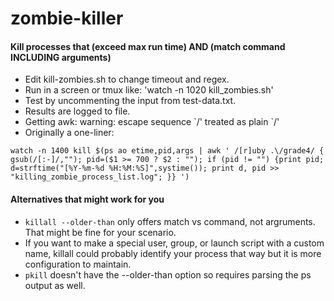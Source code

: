 zombie-killer
=============
#### Kill processes that (exceed max run time) AND (match command INCLUDING arguments) ####

- Edit kill-zombies.sh to change timeout and regex.
- Run in a screen or tmux like: 'watch -n 1020 kill_zombies.sh'
- Test by uncommenting the input from test-data.txt.
- Results are logged to file.
- Getting awk: warning: escape sequence \`\/' treated as plain \`/'
- Originally a one-liner:
```
watch -n 1400 kill $(ps ao etime,pid,args | awk ' /[r]uby .\/grade4/ { gsub(/[:-]/,""); pid=($1 >= 700 ? $2 : ""); if (pid != "") {print pid; d=strftime("[%Y-%m-%d %H:%M:%S]",systime()); print d, pid >> "killing_zombie_process_list.log"; }} ')
```

#### Alternatives that might work for you ####
- `killall --older-than` only offers match vs command, not argruments. That might be fine for your scenario.
- If you want to make a special user, group, or launch script with a custom name, killall could probably identify your process that way but it is more configuration to maintain.
- `pkill` doesn't have the --older-than option so requires parsing the ps output as well.
